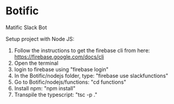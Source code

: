# Botific
Matific Slack Bot


Setup project with Node JS:

1. Follow the instructions to get the firebase cli from here: https://firebase.google.com/docs/cli
2. Open the terminal
3. login to firebase using "firebase login"
4. In the Botific/nodejs folder, type: "firebase use slackfunctions"
5. Go to Botific/nodejs/functions: "cd functions"
6. Install npm: "npm install"
7. Transpile the typescript: "tsc -p ."
